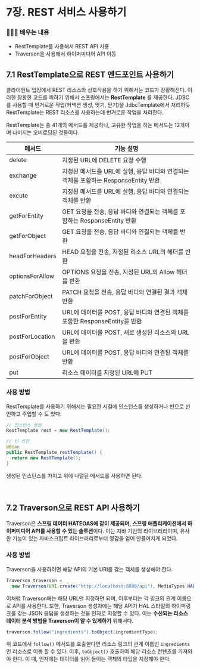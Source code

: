 # 7장. REST 서비스 사용하기

### 🕵🏼‍♂️ 배우는 내용

* RestTemplate를 사용해서 REST API 사용
* Traverson을 사용해서 하이퍼미디어 API 이동

## 7.1 RestTemplate으로 REST 엔드포인트 사용하기

클라이언트 입장에서 REST 리소스와 상호작용을 하기 위해서는 코드가 장황해진다. 이러한 장황한 코드를 피하기 위해서 스프링에서는 **RestTemplate** 를 제공한다. JDBC를 사용할 때 번거로운 작업(커넥션 생성, 맺기, 닫기)을 JdbcTemplate에서 처리하듯 RestTemplate는 REST 리소스를 사용하는데 번거로운 작업을 처리한다.

RestTemplate는 총 41개의 메서드를 제공하나, 고유한 작업을 하는 메서드는 12개이며 나머지는 오버로딩된 것들이다.

| 메서드          | 기능 설명                                                    |
| --------------- | ------------------------------------------------------------ |
| delete          | 지정된 URL에 DELETE 요청 수행                                |
| exchange        | 지정된 메서드를 URL에 실행, 응답 바디와 연결되는 객체를 포함하는 ResponseEntity 반환 |
| excute          | 지정된 메서드를 URL에 실행, 응답 바디와 연결되는 객체를 반환 |
| getForEntity    | GET 요청을 전송, 응답 바디와 연결되는 객체를 포함하는 ResponseEntity 반환 |
| getForObject    | GET 요청을 전송, 응답 바디와 연결되는 객체를 반환            |
| headForHeaders  | HEAD 요청을 전송, 지정된 리소스 URL의 헤더를 반환            |
| optionsForAllow | OPTIONS 요청을 전송, 지정된 URL의 Allow 헤더를 반환          |
| patchForObject  | PATCH 요청을 전송, 응답 바디와 연결된 결과 객체 반환         |
| postForEntity   | URL에 데이터를 POST, 응답 바디와 연결된 객체를 포함한 ResponseEntity를 반환 |
| postForLocation | URL에 데이터를 POST, 새로 생성된 리소스의 URL을 반환         |
| postForObject   | URL에 데이터를 POST, 응답 바디와 연결된 객체를 반환          |
| put             | 리소스 데이터를 지정된 URL에 PUT                             |

### 사용 방법

RestTemplate를 사용하기 위해서는 필요한 시점에 인스턴스를 생성하거나 빈으로 선언하고 주입할 수 도 있다.

```java
// 인스턴스 생성
RestTemplate rest = new RestTemplate();

// 빈 선언
@Bean
public RestTemplate restTemplate() {
  return new RestTemplate();
}
```

생성된 인스턴스를 가지고 위에 나열된 메서드를 사용하면 된다.

<br>

## 7.2 Traverson으로 REST API 사용하기

Traverson은 **스프링 데이터 HATEOAS에 같이 제공되며, 스프링 애플리케이션에서 하이퍼미디어 API를 사용할 수 있는 솔루션**이다. 이는 자바 기반의 라이브러리이며, 유사한 기능이 있는 자바스크립트 라이브러리로부터 영감을 얻어 만들어지게 되었다.

### 사용 방법

Traverson을 사용하려면 해당 API의 기본 URI를 갖는 객체를 생성해야 한다.

```java
Traverson traverson = 
  new Traverson(URI.create("http://localhost:8080/api"), MediaTypes.HAL_JSON);
```

이처럼 Traverson에는 해당 URL만 지정하면 되며, 이후부터는 각 링크의 관계 이름으로 API를 사용한다. 또한, Traverson 생성자에는 해당 API가 HAL 스타일의 하이퍼링크를 갖는 JSON 응답을 생성하는 것을 인자로 지정할 수 있다. 이는 **수신되는 리소스 데이터 분석 방법을 Traverson이 알 수 있게하기** 위해서다.

```java
traverson.follow("ingredients").toObject(ingredientType);
```

위 코드에서 `follow()` 메서드를 호출한다면 리소스 링크의 관계 이름인 `ingredients`인 리소스로 이동 할 수 있다. 이후, `toObject()` 호출하여 해당 리소스 컨텐츠를 가져와야 한다. 이 때, 인자에는  데이터를 읽어 들이는 객체의 타입을 지정해야 한다. 